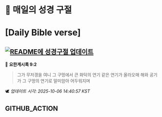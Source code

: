 # 🙏 매일의 성경 구절
# [Daily Bible verse]
## [![README에 성경구절 업데이트](https://github.com/DONGSUKA/first_test/actions/workflows/update-readme-bible.yml/badge.svg)](https://github.com/DONGSUKA/first_test/actions/workflows/update-readme-bible.yml)
<!-- START_BIBLE_VERSE -->
📖 **요한계시록 9:2**
> 그가 무저갱을 여니 그 구멍에서 큰 화덕의 연기 같은 연기가 올라오매 해와 공기가 그 구멍의 연기로 말미암아 어두워지며

🕊️ _업데이트 시각: 2025-10-06 14:40:57 KST_
  <!-- END_BIBLE_VERSE -->
## GITHUB_ACTION
